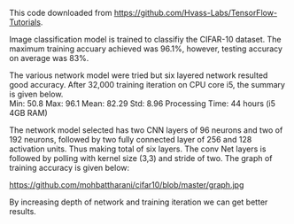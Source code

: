 ﻿This code downloaded from https://github.com/Hvass-Labs/TensorFlow-Tutorials.

Image classification model is trained to classifiy the CIFAR-10 dataset. 
The maximum training accuary achieved was 96.1%, however, testing accuracy on average was 83%. 

The various network model were tried but six layered network resulted good accuracy. After 32,000 training iteration on CPU core i5, the summary is given below.   
Min: 50.8
Max: 96.1
Mean: 82.29
Std: 8.96
Processing Time: 44 hours (i5 4GB RAM)

The network model selected has two CNN layers of 96 neurons and two of 192 neurons, followed by two fully connected layer of 256 and 128 activation units. Thus making total of six layers. The conv Net layers is followed by polling with kernel size (3,3) and stride of two. The graph of training accuracy is given below:

https://github.com/mohbattharani/cifar10/blob/master/graph.jpg

By increasing depth of network and training iteration we can get better results.

